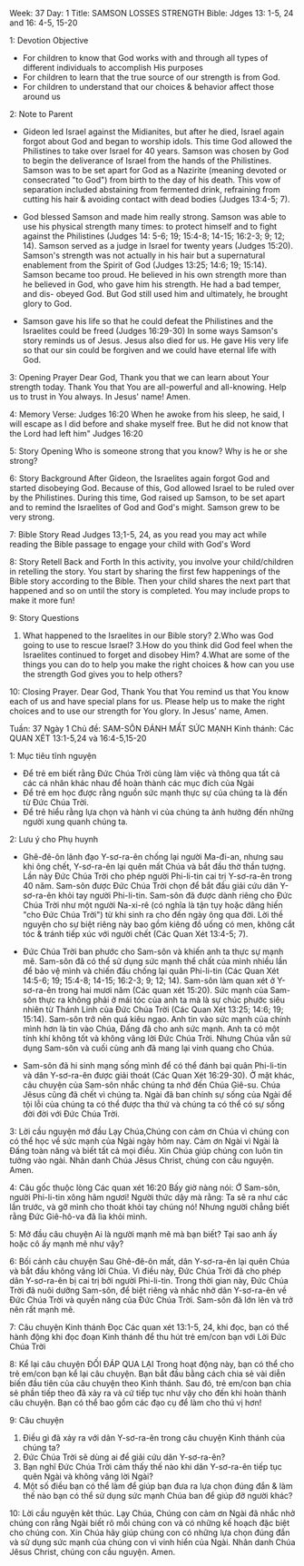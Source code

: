 Week: 37
Day: 1
Title: SAMSON LOSSES STRENGTH
Bible: Jdges 13: 1-5, 24 and 16: 4-5, 15-20

1: Devotion Objective
- For children to know that God works with and through all types of different individuals to accomplish His purposes
- For children to learn that the true source of our strength is from God.
- For children to understand that our choices & behavior affect those around us

2: Note to Parent
- Gideon led Israel against the Midianites, but after he died, Israel again forgot about God and began to worship idols. This time God allowed the Philistines to take over Israel for 40 years. Samson was chosen by God to begin the deliverance of Israel from the hands of the Philistines. Samson was to be set apart for God as a Nazirite (meaning devoted or consecrated "to God") from birth to the day of his death. This vow of separation included abstaining from fermented drink, refraining from cutting his hair & avoiding contact with dead bodies (Judges 13:4-5; 7).

- God blessed Samson and made him really strong. Samson was able to use his physical strength many times: to protect himself and to fight against the Philistines (Judges 14: 5-6; 19; 15:4-8; 14-15; 16:2-3; 9; 12; 14). Samson served as a judge in Israel for twenty years (Judges 15:20). Samson's strength was not actually in his hair but a supernatural enablement from the Spirit of God (Judges 13:25; 14:6; 19; 15:14). Samson became too proud. He believed in his own strength more than he believed in God, who gave him his strength. He had a bad temper, and dis- obeyed God. But God still used him and ultimately, he brought glory to God.

- Samson gave his life so that he could defeat the Philistines and the Israelites could be freed (Judges 16:29-30) In some ways Samson's story reminds us of Jesus. Jesus also died for us. He gave His very life so that our sin could be forgiven and we could have eternal life with God.

3: Opening Prayer
 Dear God, Thank you that we can learn about Your strength today. Thank You that You are all-powerful and all-knowing. Help us to trust in You always. In Jesus' name! Amen.

4: Memory Verse:
Judges 16:20 When he awoke from his sleep, he said, I will escape as I did before and shake myself free. But he did not know that the Lord had left him" Judges 16:20

5: Story Opening
Who is someone strong that you know? Why is he or she strong?

6: Story Background
After Gideon, the Israelites again forgot God and started disobeying God. Because of this, God allowed Israel to be ruled over by the Philistines. During this time, God raised up Samson, to be set apart and to remind the Israelites of God and God's might. Samson grew to be very strong.

7: Bible Story
Read Judges 13;1-5, 24, as you read you may act while reading the Bible passage to engage your child with God's Word

8: Story Retell
Back and Forth In this activity, you involve your child/children in retelling the story. You start by sharing the first few happenings of the Bible story according to the Bible. Then your child shares the next part that happened and so on until the story is completed. You may include props to make it more fun!

9: Story Questions
1. What happened to the Israelites in our Bible story?
2.Who was God going to use to rescue Israel?
3.How do you think did God feel when the Israelites continued to forget and disobey Him?
4.What are some of the things you can do to help you make the right choices & how can you use the strength God gives you to help others?

10: Closing Prayer.
Dear God, Thank You that You remind us that You know each of us and have special plans for us. Please help us to make the right choices and to use our strength for You glory. In Jesus' name, Amen.

Tuần: 37
Ngày 1
Chủ đề: SAM-SÔN ĐÁNH MẤT SỨC MẠNH
Kinh thánh: Các QUAN XÉT 13:1-5,24 và 16:4-5,15-20

1: Mục tiêu tĩnh nguyện
- Để trẻ em biết rằng Đức Chúa Trời cùng làm việc và thông qua tất cả các cá nhân khác nhau để hoàn thành các mục đích của Ngài
- Để trẻ em học được rằng nguồn sức mạnh thực sự của chúng ta là đến từ Đức Chúa Trời.
- Để trẻ hiểu rằng lựa chọn và hành vi của chúng ta ảnh hưởng đến những người xung quanh chúng ta.

2: Lưu ý cho Phụ huynh
- Ghê-đê-ôn lãnh đạo Y-sơ-ra-ên chống lại người Ma-đi-an, nhưng sau khi ông chết, Y-sơ-ra-ên lại quên mất Chúa và bắt đầu thờ thần tượng. Lần này Đức Chúa Trời cho phép người Phi-li-tin cai trị Y-sơ-ra-ên trong 40 năm. Sam-sôn được Đức Chúa Trời chọn để bắt đầu giải cứu dân Y-sơ-ra-ên khỏi tay người Phi-li-tin. Sam-sôn đã được dành riêng cho Đức Chúa Trời như một người Na-xi-rê (có nghĩa là tận tụy hoặc dâng hiến "cho Đức Chúa Trời") từ khi sinh ra cho đến ngày ông qua đời. Lời thề nguyện cho sự biệt riêng này bao gồm kiêng đồ uống có men, không cắt tóc & tránh tiếp xúc với người chết (Các Quan Xét 13:4-5; 7).

- Đức Chúa Trời ban phước cho Sam-sôn và khiến anh ta thực sự mạnh mẽ. Sam-sôn đã có thể sử dụng sức mạnh thể chất của mình nhiều lần để bảo vệ mình và chiến đấu chống lại quân Phi-li-tin (Các Quan Xét 14:5-6; 19; 15:4-8; 14-15; 16:2-3; 9; 12; 14). Sam-sôn làm quan xét ở Y-sơ-ra-ên trong hai mươi năm (Các quan xét 15:20). Sức mạnh của Sam-sôn thực ra không phải ở mái tóc của anh ta mà là sự chúc phước siêu nhiên từ Thánh Linh của Đức Chúa Trời (Các Quan Xét 13:25; 14:6; 19; 15:14). Sam-sôn trở nên quá kiêu ngạo. Anh tin vào sức mạnh của chính mình hơn là tin vào Chúa, Đấng đã cho anh sức mạnh. Anh ta có một tính khí không tốt và không vâng lời Đức Chúa Trời. Nhưng Chúa vẫn sử dụng Sam-sôn và cuối cùng anh đã mang lại vinh quang cho Chúa.

- Sam-sôn đã hi sinh mạng sống mình để có thể đánh bại quân Phi-li-tin và dân Y-sơ-ra-ên được giải thoát (Các Quan Xét 16:29-30). Ở mặt khác, câu chuyện của Sam-sôn nhắc chúng ta nhớ đến Chúa Giê-su. Chúa Jêsus cũng đã chết vì chúng ta. Ngài đã ban chính sự sống của Ngài để tội lỗi của chúng ta có thể được tha thứ và chúng ta có thể có sự sống đời đời với Đức Chúa Trời.

3: Lời cầu nguyện mở đầu
 Lạy Chúa,Chúng con cảm ơn Chúa vì chúng con có thể học về sức mạnh của Ngài ngày hôm nay. Cảm ơn Ngài vì Ngài là Đấng toàn năng và biết tất cả mọi điều. Xin Chúa giúp chúng con luôn tin tưởng vào ngài. Nhân danh Chúa Jêsus Christ, chúng con cầu nguyện. Amen.

4: Câu gốc thuộc lòng
Các quan xét 16:20
 Bấy giờ nàng nói: Ớ Sam-sôn, người Phi-li-tin xông hãm ngươi! Người thức dậy mà rằng: Ta sẽ ra như các lần trước, và gỡ mình cho thoát khỏi tay chúng nó! Nhưng người chẳng biết rằng Đức Giê-hô-va đã lìa khỏi mình.

5: Mở đầu câu chuyện
Ai là người mạnh mẽ mà bạn biết? Tại sao anh ấy hoặc cô ấy mạnh mẽ như vậy?

6: Bối cảnh câu chuyện
Sau Ghê-đê-ôn mất, dân Y-sơ-ra-ên lại quên Chúa và bắt đầu không vâng lời Chúa. Vì điều này, Đức Chúa Trời đã cho phép dân Y-sơ-ra-ên bị cai trị bởi người Phi-li-tin. Trong thời gian này, Đức Chúa Trời đã nuôi dưỡng Sam-sôn, để biệt riêng và nhắc nhở dân Y-sơ-ra-ên về Đức Chúa Trời và quyền năng của Đức Chúa Trời. Sam-sôn đã lớn lên và trở nên rất mạnh mẽ.

7: Câu chuyện Kinh thánh
Đọc Các quan xét 13:1-5, 24, khi đọc, bạn có thể hành động khi đọc đoạn Kinh thánh để thu hút trẻ em/con bạn với Lời Đức Chúa Trời

8: Kể lại câu chuyện
ĐỐI ĐÁP QUA LẠI
 Trong hoạt động này, bạn có thể cho trẻ em/con bạn kể lại câu chuyện. Bạn bắt đầu bằng cách chia sẻ vài diễn biến đầu tiên của câu chuyện theo Kinh thánh. Sau đó, trẻ em/con bạn chia sẻ phần tiếp theo đã xảy ra và cứ tiếp tục như vậy cho đến khi hoàn thành câu chuyện. Bạn có thể bao gồm các đạo cụ để làm cho thú vị hơn!

9: Câu chuyện
1. Điều gì đã xảy ra với dân Y-sơ-ra-ên trong câu chuyện Kinh thánh của chúng ta?
2. Đức Chúa Trời sẽ dùng ai để giải cứu dân Y-sơ-ra-ên?
3. Bạn nghĩ Đức Chúa Trời cảm thấy thế nào khi dân Y-sơ-ra-ên tiếp tục quên Ngài và không vâng lời Ngài?
4. Một số điều bạn có thể làm để giúp bạn đưa ra lựa chọn đúng đắn & làm thế nào bạn có thể sử dụng sức mạnh Chúa ban để giúp đỡ người khác?

10: Lời cầu nguyện kêt thúc.
Lạy Chúa, Chúng con cảm ơn Ngài đã nhắc nhở chúng con rằng Ngài biết rõ mỗi chúng con và có những kế hoạch đặc biệt cho chúng con. Xin Chúa hãy giúp chúng con có những lựa chọn đúng đắn và sử dụng sức mạnh của chúng con vì vinh hiển của Ngài. Nhân danh Chúa Jêsus Christ, chúng con cầu nguyện. Amen.